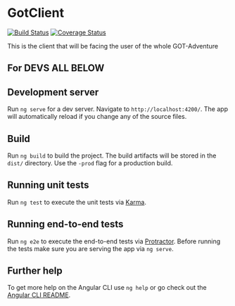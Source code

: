 # GotClient

[![Build Status](https://travis-ci.org/donmahallem/got-client.svg?branch=master)](https://travis-ci.org/donmahallem/got-client) [![Coverage Status](https://coveralls.io/repos/github/donmahallem/got-client/badge.svg?branch=master)](https://coveralls.io/github/donmahallem/got-client?branch=master)

This is the client that will be facing the user of the whole GOT-Adventure




## For DEVS ALL BELOW

## Development server
Run `ng serve` for a dev server. Navigate to `http://localhost:4200/`. The app will automatically reload if you change any of the source files.

## Build

Run `ng build` to build the project. The build artifacts will be stored in the `dist/` directory. Use the `-prod` flag for a production build.

## Running unit tests

Run `ng test` to execute the unit tests via [Karma](https://karma-runner.github.io).

## Running end-to-end tests

Run `ng e2e` to execute the end-to-end tests via [Protractor](http://www.protractortest.org/).
Before running the tests make sure you are serving the app via `ng serve`.

## Further help

To get more help on the Angular CLI use `ng help` or go check out the [Angular CLI README](https://github.com/angular/angular-cli/blob/master/README.md).

